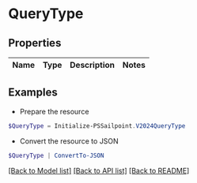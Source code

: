 # QueryType
## Properties

Name | Type | Description | Notes
------------ | ------------- | ------------- | -------------

## Examples

- Prepare the resource
```powershell
$QueryType = Initialize-PSSailpoint.V2024QueryType 
```

- Convert the resource to JSON
```powershell
$QueryType | ConvertTo-JSON
```

[[Back to Model list]](../README.md#documentation-for-models) [[Back to API list]](../README.md#documentation-for-api-endpoints) [[Back to README]](../README.md)

